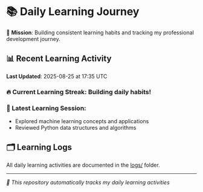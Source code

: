 # 📚 Daily Learning Journey

🎯 **Mission**: Building consistent learning habits and tracking my professional development journey.

## 📊 Recent Learning Activity

**Last Updated**: 2025-08-25 at 17:35 UTC

### 🔥 Current Learning Streak: Building daily habits!

### 📝 Latest Learning Session:
- Explored machine learning concepts and applications
- Reviewed Python data structures and algorithms

## 🗂️ Learning Logs

All daily learning activities are documented in the [logs/](./logs/) folder.

---
*🤖 This repository automatically tracks my daily learning activities*
